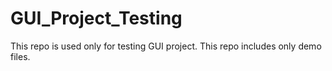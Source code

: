 # GUI_Project_Testing
This repo is used only for testing GUI project. This repo includes only demo files.
